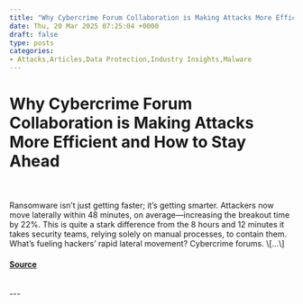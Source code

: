 ```yaml
---
title: "Why Cybercrime Forum Collaboration is Making Attacks More Efficient and How to Stay Ahead"
date: Thu, 20 Mar 2025 07:25:04 +0000
draft: false
type: posts
categories: 
- Attacks,Articles,Data Protection,Industry Insights,Malware
---
```

# Why Cybercrime Forum Collaboration is Making Attacks More Efficient and How to Stay Ahead

<br/>

<br/>
Ransomware isn’t just getting faster; it’s getting smarter. Attackers now move laterally within 48 minutes, on average—increasing the breakout time by 22%. This is quite a stark difference from the 8 hours and 12 minutes it takes security teams, relying solely on manual processes, to contain them. What’s fueling hackers’ rapid lateral movement? Cybercrime forums. \[...\]

#### [Source](https://informationsecuritybuzz.com/why-cybercrime-forum-collaboration-is-making-attacks-more-efficient-and-how-to-stay-ahead/)

<br/>
---
